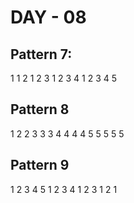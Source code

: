 # DAY - 08

## Pattern 7:

1
1 2
1 2 3
1 2 3 4
1 2 3 4 5

## Pattern 8

1
2 2
3 3 3
4 4 4 4
5 5 5 5 5

## Pattern 9

1 2 3 4 5
1 2 3 4
1 2 3
1 2
1
